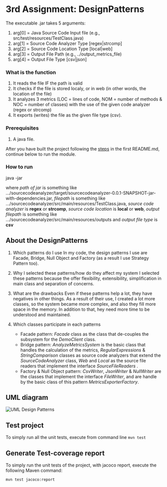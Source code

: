 # 3rd Assignment: DesignPatterns

The executable .jar takes 5 arguments:
1. arg[0] = Java Source Code Input file (e.g., src/test/resources/TestClass.java)
2. arg[1] = Source Code Analyzer Type [regex|strcomp]
3. arg[2] = Source Code Location Type [local|web]
4. arg[3] = Output File Path (e.g., ../output_metrics_file)
5. arg[4] = Output File Type [csv|json]

### What is the function
1. It reads the file IF the path is valid
2. It checks if the file is stored localy, or in web (in other words, the location of the file)
3. It analyzes 3 metrics (LOC = lines of code, NOM = number of methods & NOC = number of classes) with the use of the given code analyzer (regex or strcomp)
4. It exports (writes) the file as the given file type (csv).

### Prerequisites
1. A java file.

After you have built the project following the [steps](https://github.com/LoukasPap/seipCourse_2020/blob/development/README.md) in the first README.md, continue below to run the module.

### How to run
java -jar <path of jar> <filepath> <source code analyzer> <source code location> <output filepath> <output file type>

where _path of jar_ is something like .../sourcecodeanalyzer/target/sourcecodeanalyzer-0.0.1-SNAPSHOT-jar-with-dependencies.jar,
_filepath_ is something like .../sourcecodeanalyzer/src/main/resources/TestClass.java,
_source code analyzer_ is **regex** or **strcomp**,
_source code location_ is **local** or **web**,
_output filepath_ is something like .../sourcecodeanalyzer/src/main/resources/outputs
and _output file type_ is **csv**

## About the DesignPatterns
1. Which patterns do I use
   In my code, the design patterns I use are Facade, Bridge, Null Object and Factory (as a result I use Strategy Pattern too).

2. Why I selected these patterns/how do they affect my system
   I selected these patterns because the offer flexibility, extensibility, simplification in main class and separation of concerns.

3. What are the drawbacks
   Even if these patterns help a lot, they have negatives in other things. As a result of their use, I created a lot more classes, so the system became more complex, and also they fill more space in the memory. In addition to that, hey need more time to be understood and maintained.

4. Which classes participate in each patterns
   * Facade pattern: _Facade_ class as the class that de-couples the
     subsystem for the _DemoClient_ class.
   * Bridge pattern: _AnalyzeMetricsSystem_ is the basic class that handles
     the calculation of the metrics, _RegularExpressions_ & _StringComparison_ classes as source code analyzers that extend the _SourceCodeAnalyzer_ class, _Web_ and _Local_  as the source file readers that implement the interface _SourceFileReaders_ .
   * Factory & Null Object pattern: _CsvWriter_, _JsonWriter_ & _NullWriter_ are the
     classes that implement the interface _FileWriter_, and are handle by the basic class of this pattern _MetricsExporterFactory_.

## UML diagram
![UML Design Patterns](http://url/to/img.png)

## Test project
To simply run all the unit tests, execute from command line
`mvn test`

## Generate Test-coverage report
To simply run the unit tests of the project, with jacoco report, execute the following Maven command:
```
mvn test jacoco:report
```
